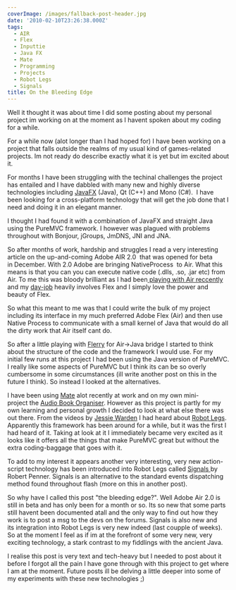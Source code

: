 ```yaml
---
coverImage: /images/fallback-post-header.jpg
date: '2010-02-10T23:26:38.000Z'
tags:
  - AIR
  - Flex
  - Inputtie
  - Java FX
  - Mate
  - Programming
  - Projects
  - Robot Legs
  - Signals
title: On the Bleeding Edge
---
```


Well it thought it was about time I did some posting about my personal project im working on at the moment as I havent spoken about my coding for a while.

<!-- more -->

For a while now (alot longer than I had hoped for) I have been working on a project that falls outside the realms of my usual kind of games-related projects. Im not ready do describe exactly what it is yet but im excited about it.

For months I have been struggling with the techinal challenges the project has entailed and I have dabbled with many new and highly diverse technologies including [JavaFX](https://www.mikecann.co.uk/programming/flirting-with-javafx/) (Java), Qt (C++) and Mono (C#).  I have been looking for a cross-platform technology that will get the job done that I need and doing it in an elegant manner.

I thought I had found it with a combination of JavaFX and straight Java using the PureMVC framework. I however was plagued with problems throughout with Bonjour, jGroups, JmDNS, JNI and JNA.

So after months of work, hardship and struggles I read a very interesting article on the up-and-coming Adobe AIR 2.0  that was opened for beta in December. With 2.0 Adobe are bringing NativeProcess  to Air. What this means is that you can you can execute native code (.dlls, .so, .jar etc) from Air. To me this was bloody brilliant as I had been[ playing with Air reccently](https://www.mikecann.co.uk/programming/audiobook-organiser-v1-3-0-dragndrop/) and my [day-job](https://www.mikecann.co.uk/photos-personal/playdemic-my-fist-day/) heavily involves Flex and I simply love the power and beauty of Flex.

So what this meant to me was that I could write the bulk of my project including its interface in my much preferred Adobe Flex (Air) and then use Native Process to communicate with a small kernel of Java that would do all the dirty work that Air itself cant do.

So after a little playing with [Flerry](https://www.riaspace.net/2010/01/flerry-flex-java-bridge-for-adobe-air-2-0/) for Air-&gt;Java bridge I started to think about the structure of the code and the framework I would use. For my initial few runs at this project I had been using the Java version of PureMVC. I really like some aspects of PureMVC but I think its can be so overly cumbersome in some circumstances (ill write another post on this in the future I think). So instead I looked at the alternatives.

I have been using [Mate](https://mate.asfusion.com/) alot recently at work and on my own mini-project the [Audio Book Organiser](https://www.mikecann.co.uk/programming/audio-book-organiser-air-mate-flex-4/). However as this project is partly for my own learning and personal growth I decided to look at what else there was out there. From the videos by [Jessie Warden](https://www.mikecann.co.uk/fun-videos/jessie-warden-flash-flex-videos/) I had heard about [Robot Legs](https://www.robotlegs.org). Apparently this framework has been around for a while, but it was the first I had heard of it. Taking at look at it I immediately became very excited as it looks like it offers all the things that make PureMVC great but without the extra coding-baggage that goes with it.

To add to my interest it appears another very interesting, very new action-script technology has been introduced into Robot Legs called [Signals ](https://github.com/robertpenner/as3-signals)by Robert Penner. Signals is an alternative to the standard events dispatching method found throughout flash (more on this in another post).

So why have I called this post "the bleeding edge?". Well Adobe Air 2.0 is still in beta and has only been for a month or so. Its so new that some parts still havent been documented atall and the only way to find out how they work is to post a msg to the devs on the forums. Signals is also new and its integration into Robot Legs is very new indeed (last coupple of weeks). So at the moment I feel as if im at the forefront of some very new, very exciting technology, a stark contrast to my fiddlings with the ancient Java.

I realise this post is very text and tech-heavy but I needed to post about it before I forgot all the pain I have gone through with this project to get where I am at the moment. Future posts ill be delving a little deeper into some of my experiments with these new technologies ;)
